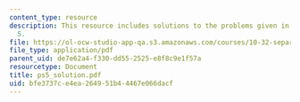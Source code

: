 ```yaml
---
content_type: resource
description: This resource includes solutions to the problems given in problem set
  5.
file: https://ol-ocw-studio-app-qa.s3.amazonaws.com/courses/10-32-separation-processes-spring-2005/bfe3737ce4ea264951b44467e066dacf_ps5_solution.pdf
file_type: application/pdf
parent_uid: de7e62a4-f330-dd55-2525-e8f8c9e1f57a
resourcetype: Document
title: ps5_solution.pdf
uid: bfe3737c-e4ea-2649-51b4-4467e066dacf
---
```

